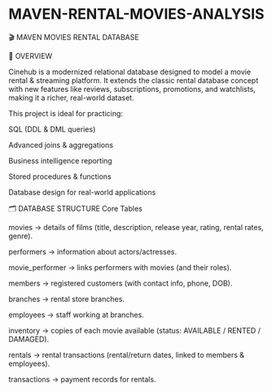 # MAVEN-RENTAL-MOVIES-ANALYSIS

🎬 MAVEN MOVIES RENTAL DATABASE

📌 OVERVIEW

Cinehub is a modernized relational database designed to model a movie rental & streaming platform.
It extends the classic rental database concept with new features like reviews, subscriptions, promotions, and watchlists, making it a richer, real-world dataset.

This project is ideal for practicing:

SQL (DDL & DML queries)

Advanced joins & aggregations

Business intelligence reporting

Stored procedures & functions

Database design for real-world applications

🗂️ DATABASE STRUCTURE
Core Tables

movies → details of films (title, description, release year, rating, rental rates, genre).

performers → information about actors/actresses.

movie_performer → links performers with movies (and their roles).

members → registered customers (with contact info, phone, DOB).

branches → rental store branches.

employees → staff working at branches.

inventory → copies of each movie available (status: AVAILABLE / RENTED / DAMAGED).

rentals → rental transactions (rental/return dates, linked to members & employees).

transactions → payment records for rentals.
